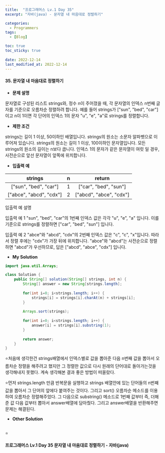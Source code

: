 ```yaml
---
title:  "프로그래머스 Lv.1 Day 35"
excerpt: "자바(java) - 문자열 내 마음대로 정렬하기"

categories:
  - Programmers
tags:
  - [Blog]

toc: true
toc_sticky: true
 
date: 2022-12-14
last_modified_at: 2022-12-14
---
```


#### 35. 문자열 내 마음대로 정렬하기


- **문제 설명** 

문자열로 구성된 리스트 strings와, 정수 n이 주어졌을 때, 각 문자열의 인덱스 n번째 글자를 기준으로 오름차순 정렬하려 합니다. 예를 들어 strings가 ["sun", "bed", "car"]이고 n이 1이면 각 단어의 인덱스 1의 문자 "u", "e", "a"로 strings를 정렬합니다.


- **제한 조건**

strings는 길이 1 이상, 50이하인 배열입니다.
strings의 원소는 소문자 알파벳으로 이루어져 있습니다.
strings의 원소는 길이 1 이상, 100이하인 문자열입니다.
모든 strings의 원소의 길이는 n보다 큽니다.
인덱스 1의 문자가 같은 문자열이 여럿 일 경우, 사전순으로 앞선 문자열이 앞쪽에 위치합니다.

- **입출력 예**

|**strings**|**n**|**return**|
|:---:|:---:|:---:|
|["sun", "bed", "car"]|1|["car", "bed", "sun"]|
|["abce", "abcd", "cdx"]|2|["abcd", "abce", "cdx"]|

입출력 예 설명

입출력 예 1
"sun", "bed", "car"의 1번째 인덱스 값은 각각 "u", "e", "a" 입니다. 이를 기준으로 strings를 정렬하면 ["car", "bed", "sun"] 입니다.

입출력 예 2
"abce"와 "abcd", "cdx"의 2번째 인덱스 값은 "c", "c", "x"입니다. 따라서 정렬 후에는 "cdx"가 가장 뒤에 위치합니다. "abce"와 "abcd"는 사전순으로 정렬하면 "abcd"가 우선하므로, 답은 ["abcd", "abce", "cdx"] 입니다.


- **My Solution**

```java
import java.util.Arrays;

class Solution {
    public String[] solution(String[] strings, int n) {
        String[] answer = new String[strings.length];
        
        for(int i=0; i<strings.length; i++) {
            strings[i] = strings[i].charAt(n) + strings[i];
        }
        
        Arrays.sort(strings);
        
        for(int i=0; i<strings.length; i++) {
            answer[i] = strings[i].substring(1);
        }
        
        return answer;
    }
}
```

⭐처음에 생각한건 strings배열에서 인덱스별로 값을 뽑아준 다음 n번째 값을 뽑아서 오름차순 정렬을 해주려고 했지만 그 정렬한 값으로 다시 원래의 단어대로 돌아가는것을 생각해내지 못했다. 계속 생각해본 결과 좋은 방법이 떠올랐다.

⭐먼저 strings.length 만큼 반복문을 실행하고 strings 배열안에 있는 단어들의 n번째 값을 뽑아서 그 단어의 앞에다 붙여주는 것이다. 그리고 sort() 오름차순 메소드를 이용하여 오름차순 정렬해주었다. 그 다음으로 substring() 메소드로 1번째 값부터 즉, 더해준 값 다음 값부터 뽑아서 answer배열에 담아줬다. 그리고 answer배열을 반환해주면 문제는 해결된다.

- **Other Solution**

```java

```

⭐


**프로그래머스 Lv.1 Day 35 문자열 내 마음대로 정렬하기 - 자바(java)**